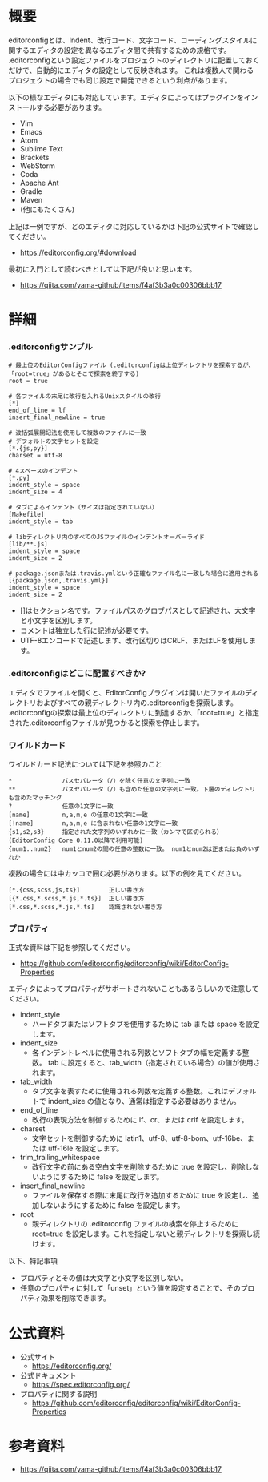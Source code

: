 # 概要
editorconfigとは、Indent、改行コード、文字コード、コーディングスタイルに関するエディタの設定を異なるエディタ間で共有するための規格です。
.editorconfigという設定ファイルをプロジェクトのディレクトリに配置しておくだけで、自動的にエディタの設定として反映されます。
これは複数人で関わるプロジェクトの場合でも同じ設定で開発できるという利点があります。

以下の様なエディタにも対応しています。エディタによってはプラグインをインストールする必要があります。
- Vim
- Emacs
- Atom
- Sublime Text
- Brackets
- WebStorm
- Coda
- Apache Ant
- Gradle
- Maven
- (他にもたくさん)

上記は一例ですが、どのエディタに対応しているかは下記の公式サイトで確認してください。
- https://editorconfig.org/#download

最初に入門として読むべきとしては下記が良いと思います。
- https://qiita.com/yama-github/items/f4af3b3a0c00306bbb17

# 詳細

### .editorconfigサンプル

```
# 最上位のEditorConfigファイル (.editorconfigは上位ディレクトリを探索するが、「root=true」があるとそこで探索を終了する)
root = true

# 各ファイルの末尾に改行を入れるUnixスタイルの改行
[*]
end_of_line = lf
insert_final_newline = true

# 波括弧展開記法を使用して複数のファイルに一致
# デフォルトの文字セットを設定
[*.{js,py}]
charset = utf-8

# 4スペースのインデント
[*.py]
indent_style = space
indent_size = 4

# タブによるインデント（サイズは指定されていない）
[Makefile]
indent_style = tab

# libディレクトリ内のすべてのJSファイルのインデントオーバーライド
[lib/**.js]
indent_style = space
indent_size = 2

# package.jsonまたは.travis.ymlという正確なファイル名に一致した場合に適用される
[{package.json,.travis.yml}]
indent_style = space
indent_size = 2
```

- \[\]はセクション名です。ファイルパスのグロブパスとして記述され、大文字と小文字を区別します。
- コメントは独立した行に記述が必要です。
- UTF-8エンコードで記述します、改行区切りはCRLF、またはLFを使用します。

### .editorconfigはどこに配置すべきか?
エディタでファイルを開くと、EditorConfigプラグインは開いたファイルのディレクトリおよびすべての親ディレクトリ内の.editorconfigを探索します。
.editorconfigの探索は最上位のディレクトリに到達するか、「root=true」と指定された.editorconfigファイルが見つかると探索を停止します。


### ワイルドカード
ワイルドカード記法については下記を参照のこと
```
*              パスセパレータ（/）を除く任意の文字列に一致
**             パスセパレータ（/）も含めた任意の文字列に一致。下層のディレクトリも含めたマッチング
?              任意の1文字に一致
[name]         n,a,m,e の任意の1文字に一致
[!name]        n,a,m,e に含まれない任意の1文字に一致
{s1,s2,s3}     指定された文字列のいずれかに一致（カンマで区切られる） (EditorConfig Core 0.11.0以降で利用可能)
{num1..num2}   num1とnum2の間の任意の整数に一致。 num1とnum2は正または負のいずれか
```

複数の場合には中カッコで囲む必要があります。以下の例を見てください。
```
[*.{css,scss,js,ts}]        正しい書き方
[{*.css,*.scss,*.js,*.ts}]  正しい書き方
[*.css,*.scss,*.js,*.ts]    認識されない書き方
```


### プロパティ
正式な資料は下記を参照してください。
- https://github.com/editorconfig/editorconfig/wiki/EditorConfig-Properties

エディタによってプロパティがサポートされないこともあるらしいので注意してください。
- indent_style
  - ハードタブまたはソフトタブを使用するために tab または space を設定します。
- indent_size
  - 各インデントレベルに使用される列数とソフトタブの幅を定義する整数。 tab に設定すると、tab_width（指定されている場合）の値が使用されます。
- tab_width
  - タブ文字を表すために使用される列数を定義する整数。これはデフォルトで indent_size の値となり、通常は指定する必要はありません。
- end_of_line
  - 改行の表現方法を制御するために lf、cr、または crlf を設定します。
- charset
  - 文字セットを制御するために latin1、utf-8、utf-8-bom、utf-16be、または utf-16le を設定します。
- trim_trailing_whitespace
  - 改行文字の前にある空白文字を削除するために true を設定し、削除しないようにするために false を設定します。
- insert_final_newline
  - ファイルを保存する際に末尾に改行を追加するために true を設定し、追加しないようにするために false を設定します。
- root
  - 親ディレクトリの .editorconfig ファイルの検索を停止するために root=true を設定します。これを指定しないと親ディレクトリを探索し続けます。


以下、特記事項
- プロパティとその値は大文字と小文字を区別しない。
- 任意のプロパティに対して「unset」という値を設定することで、そのプロパティ効果を削除できます。


# 公式資料
- 公式サイト
  - https://editorconfig.org/
- 公式ドキュメント
  - https://spec.editorconfig.org/
- プロパティに関する説明
  - https://github.com/editorconfig/editorconfig/wiki/EditorConfig-Properties

# 参考資料
- https://qiita.com/yama-github/items/f4af3b3a0c00306bbb17
